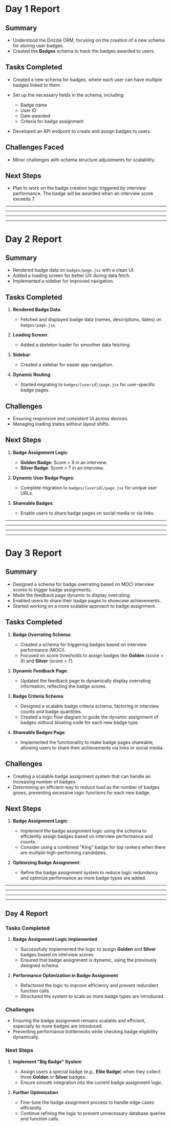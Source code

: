 # Day 1 Report

## Summary
- Understood the Drizzle ORM, focusing on the creation of a new schema for storing user badges.
- Created the **Badges** schema to track the badges awarded to users.
  
## Tasks Completed
- Created a new schema for badges, where each user can have multiple badges linked to them.
- Set up the necessary fields in the schema, including:
  - Badge name
  - User ID
  - Date awarded
  - Criteria for badge assignment
  
- Developed an API endpoint to create and assign badges to users.

## Challenges Faced
- Minor challenges with schema structure adjustments for scalability.
  
## Next Steps
- Plan to work on the badge creation logic triggered by interview performance. The badge will be awarded when an interview score exceeds 7.

-------
-----
---
---

# Day 2 Report

## Summary
- Rendered badge data on `badges/page.jsx` with a clean UI.
- Added a loading screen for better UX during data fetch.
- Implemented a sidebar for improved navigation.

## Tasks Completed
1. **Rendered Badge Data**:
   - Fetched and displayed badge data (names, descriptions, dates) on `badges/page.jsx`.

2. **Loading Screen**:
   - Added a skeleton loader for smoother data fetching.

3. **Sidebar**:
   - Created a sidebar for easier app navigation.

4. **Dynamic Routing**:
   - Started migrating to `badges/[userid]/page.jsx` for user-specific badge pages.

## Challenges
- Ensuring responsive and consistent UI across devices.
- Managing loading states without layout shifts.

## Next Steps
1. **Badge Assignment Logic**:
   - **Golden Badge**: Score > 9 in an interview.
   - **Silver Badge**: Score > 7 in an interview.

2. **Dynamic User Badge Pages**:
   - Complete migration to `badges/[userid]/page.jsx` for unique user URLs.

3. **Shareable Badges**:
   - Enable users to share badge pages on social media or via links.



-------
-----
---
---

# Day 3 Report

## Summary
- Designed a schema for badge overrating based on MOCI interview scores to trigger badge assignments.
- Made the feedback page dynamic to display overrating.
- Enabled users to share their badge pages to showcase achievements.
- Started working on a more scalable approach to badge assignment.

## Tasks Completed
1. **Badge Overrating Schema**:
   - Created a schema for triggering badges based on interview performance (MOCI).
   - Focused on score thresholds to assign badges like **Golden** (score > 9) and **Silver** (score > 7).

2. **Dynamic Feedback Page**:
   - Updated the feedback page to dynamically display overrating information, reflecting the badge scores.

3. **Badge Criteria Schema**:
   - Designed a scalable badge criteria schema, factoring in interview counts and badge quantities.
   - Created a logic flow diagram to guide the dynamic assignment of badges without bloating code for each new badge type.

4. **Shareable Badges Page**:
   - Implemented the functionality to make badge pages shareable, allowing users to share their achievements via links or social media.

## Challenges
- Creating a scalable badge assignment system that can handle an increasing number of badges.
- Determining an efficient way to reduce load as the number of badges grows, preventing excessive logic functions for each new badge.

## Next Steps
1. **Badge Assignment Logic**:
   - Implement the badge assignment logic using the schema to efficiently assign badges based on interview performance and counts.
   - Consider using a combined "King" badge for top rankers when there are multiple high-performing candidates.

2. **Optimizing Badge Assignment**:
   - Refine the badge assignment system to reduce logic redundancy and optimize performance as more badge types are added.



-------
-----
---
---



## **Day 4 Report**  

### **Tasks Completed**  
1. **Badge Assignment Logic Implemented**  
   - Successfully implemented the logic to assign **Golden** and **Silver** badges based on interview scores.  
   - Ensured that badge assignment is dynamic, using the previously designed schema.  

2. **Performance Optimization in Badge Assignment**  
   - Refactored the logic to improve efficiency and prevent redundant function calls.  
   - Structured the system to scale as more badge types are introduced.  

### **Challenges**  
- Ensuring the badge assignment remains scalable and efficient, especially as more badges are introduced.  
- Preventing performance bottlenecks while checking badge eligibility dynamically.  

### **Next Steps**  
1. **Implement "Big Badge" System**  
   - Assign users a special badge (e.g., **Elite Badge**) when they collect three **Golden** or **Silver** badges.  
   - Ensure smooth integration into the current badge assignment logic.  

2. **Further Optimization**  
   - Fine-tune the badge assignment process to handle edge cases efficiently.  
   - Continue refining the logic to prevent unnecessary database queries and function calls.  




